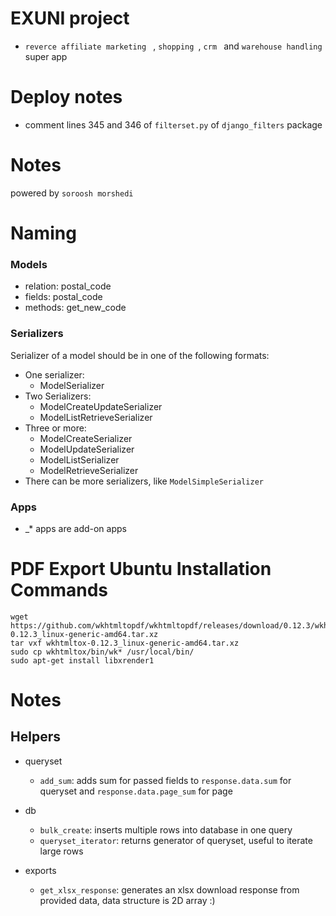# EXUNI project
* `reverce affiliate marketing ` , `shopping `, `crm ` and `warehouse handling ` super app

# Deploy notes
* comment lines 345 and 346 of `filterset.py` of `django_filters` package

# Notes

powered by `soroosh morshedi `

# Naming

### Models

* relation: postal_code
* fields: postal_code
* methods: get_new_code

### Serializers

Serializer of a model should be in one of the following formats:

* One serializer:
    * ModelSerializer
* Two Serializers:
    * ModelCreateUpdateSerializer
    * ModelListRetrieveSerializer
* Three or more:
    * ModelCreateSerializer
    * ModelUpdateSerializer
    * ModelListSerializer
    * ModelRetrieveSerializer
* There can be more serializers, like `ModelSimpleSerializer`

### Apps

* _* apps are add-on apps


# PDF Export Ubuntu Installation Commands

    wget https://github.com/wkhtmltopdf/wkhtmltopdf/releases/download/0.12.3/wkhtmltox-0.12.3_linux-generic-amd64.tar.xz 
    tar vxf wkhtmltox-0.12.3_linux-generic-amd64.tar.xz
    sudo cp wkhtmltox/bin/wk* /usr/local/bin/
    sudo apt-get install libxrender1

# Notes


## Helpers

* queryset
    * `add_sum`: adds sum for passed fields to `response.data.sum` for queryset and `response.data.page_sum` for page

* db
    * `bulk_create`: inserts multiple rows into database in one query
    * `queryset_iterator`: returns generator of queryset, useful to iterate large rows

* exports
    * `get_xlsx_response`: generates an xlsx download response from provided data, data structure is 2D array :)
    
